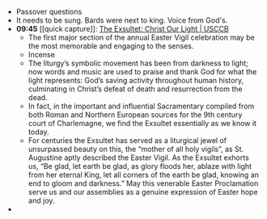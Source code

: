 - Passover questions
- It needs to be sung. Bards were next to king. Voice from God's.
- **09:45** [[quick capture]]:  [The Exsultet: Christ Our Light | USCCB](https://www.usccb.org/prayer-and-worship/liturgical-year-and-calendar/easter/commentary-on-easter-proclamation-exsultet)
	- The first major section of the annual Easter Vigil celebration may be the most memorable and engaging to the senses.
	- Incense
	- The liturgy’s symbolic movement has been from darkness to light; now words and music are used to praise and thank God for what the light represents: God’s saving activity throughout human history, culminating in Christ’s defeat of death and resurrection from the dead.
	- In fact, in the important and influential Sacramentary compiled from both Roman and Northern European sources for the 9th century court of Charlemagne, we find the Exsultet essentially as we know it today.
	- For centuries the Exsultet has served as a liturgical jewel of unsurpassed beauty on this, the “mother of all holy vigils”, as St. Augustine aptly described the Easter Vigil. As the Exsultet exhorts us, “Be glad, let earth be glad, as glory floods her, ablaze with light from her eternal King, let all corners of the earth be glad, knowing an end to gloom and darkness.” May this venerable Easter Proclamation serve us and our assemblies as a genuine expression of Easter hope and joy.
-